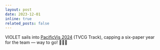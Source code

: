 ```yaml
---
layout: post
date: 2023-12-01
inline: true
related_posts: false
---
```


VIOLET sails into [PacificVis 2024](https://pacificvis.github.io/pvis2024/) (TVCG Track), capping a six-paper year for the team — way to go! 🚀🚀🚀